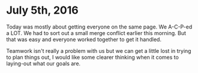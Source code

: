 # July 5th, 2016

Today was mostly about getting everyone on the same page. We A-C-P-ed a LOT. We had to sort out a small merge conflict earlier this morning. But that was easy and everyone worked together to get it handled.

Teamwork isn't really a problem with us but we can get a little lost in trying to plan things out, I would like some clearer thinking when it comes to laying-out what our goals are.
